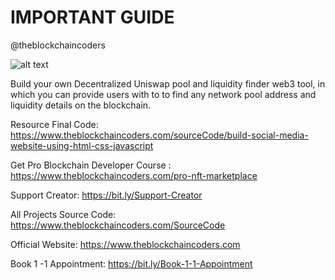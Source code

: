 # IMPORTANT GUIDE

@theblockchaincoders

![alt text](https://www.daulathussain.com/wp-content/uploads/2023/12/liquidity-uniswap-tool.jpg)

Build your own Decentralized Uniswap pool and liquidity finder web3 tool, in which you can provide users with to to find any network pool address and liquidity details on the blockchain.

Resource Final Code: https://www.theblockchaincoders.com/sourceCode/build-social-media-website-using-html-css-javascript

Get Pro Blockchain Developer Course : https://www.theblockchaincoders.com/pro-nft-marketplace

Support Creator: https://bit.ly/Support-Creator

All Projects Source Code: https://www.theblockchaincoders.com/SourceCode

Official Website: https://www.theblockchaincoders.com

Book 1 -1 Appointment: https://bit.ly/Book-1-1-Appointment

